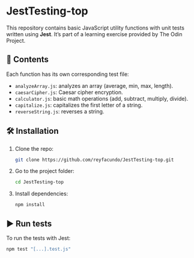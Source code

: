 # JestTesting-top

This repository contains basic JavaScript utility functions with unit tests written using **Jest**. It’s part of a learning exercise provided by The Odin Project.

## 📁 Contents

Each function has its own corresponding test file:

- `analyzeArray.js`: analyzes an array (average, min, max, length).
- `caesarCipher.js`: Caesar cipher encryption.
- `calculator.js`: basic math operations (add, subtract, multiply, divide).
- `capitalize.js`: capitalizes the first letter of a string.
- `reverseString.js`: reverses a string.

## 🛠 Installation

1. Clone the repo:
   ```bash
   git clone https://github.com/reyfacundo/JestTesting-top.git
   ```
2. Go to the project folder:
   ```bash
   cd JestTesting-top
   ```
3. Install dependencies:
   ```bash
   npm install
   ```

## ▶️ Run tests

To run the tests with Jest:
```bash
npm test "[...].test.js"
```
